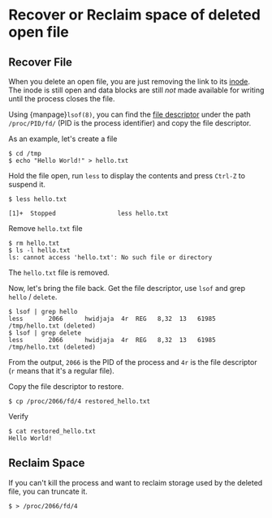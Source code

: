 # Recover or Reclaim space of deleted open file

## Recover File

When you delete an open file, you are just removing the link to its [inode](http://en.wikipedia.org/wiki/Inode). The inode is still open and data blocks are still _not_ made available for writing until the process closes the file. 

Using {manpage}`lsof(8)`, you can find the [file descriptor](http://en.wikipedia.org/wiki/Inode) under the path `/proc/PID/fd/` (PID is the process identifier) and copy the file descriptor. 

As an example, let's create a file

```shell
$ cd /tmp
$ echo "Hello World!" > hello.txt
```

Hold the file open, run `less` to display the contents and press `Ctrl-Z` to suspend it.

```shell
$ less hello.txt 

[1]+  Stopped                 less hello.txt
```

Remove `hello.txt` file

```shell
$ rm hello.txt
$ ls -l hello.txt
ls: cannot access 'hello.txt': No such file or directory
```

The `hello.txt` file is removed.

Now, let's bring the file back. Get the file descriptor, use `lsof` and grep `hello` / `delete`.

```shell
$ lsof | grep hello
less       2066      hwidjaja  4r  REG   8,32  13   61985 /tmp/hello.txt (deleted)
$ lsof | grep delete
less       2066      hwidjaja  4r  REG   8,32  13   61985 /tmp/hello.txt (deleted)
```

From the output, `2066` is the PID of the process and `4r` is the file descriptor (`r` means that it's a regular file).

Copy the file descriptor to restore.

```shell
$ cp /proc/2066/fd/4 restored_hello.txt
```

Verify

```shell
$ cat restored_hello.txt
Hello World!
```

## Reclaim Space

If you can't kill the process and want to reclaim storage used by the deleted file, you can truncate it. 

```shell
$ > /proc/2066/fd/4
```